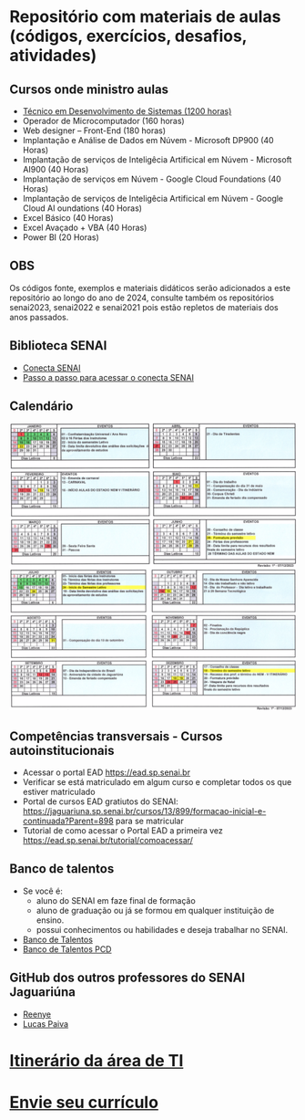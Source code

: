 # Repositório com materiais de aulas (códigos, exercícios, desafios, atividades)
## Cursos onde ministro aulas
- [Técnico em Desenvolvimento de Sistemas (1200 horas)](./ds/README.md)
- Operador de Microcomputador (160 horas)
- Web designer – Front-End (180 horas)
- Implantação e Análise de Dados em Núvem - Microsoft DP900 (40 Horas)
- Implantação de serviços de Inteligêcia Artificical em Núvem - Microsoft AI900 (40 Horas)
- Implantação de serviços em Núvem - Google Cloud Foundations (40 Horas)
- Implantação de serviços de Inteligêcia Artificical em Núvem - Google Cloud AI oundations (40 Horas)
- Excel Básico (40 Horas)
- Excel Avaçado + VBA (40 Horas)
- Power BI (20 Horas)
## OBS
Os códigos fonte, exemplos e materiais didáticos serão adicionados a este repositório ao longo do ano de 2024, consulte também os repositórios senai2023, senai2022 e senai2021 pois estão repletos de materiais dos anos passados.

## Biblioteca SENAI
- [Conecta SENAI](https://www.conectasenai.com.br/login/)
- [Passo a passo para acessar o conecta SENAI](./conecta-passo-a-passo.pdf)

## Calendário
![1 Semestre](./assets/calendario01.png)
![2 Semestre](./assets/calendario02.png)

## Competências transversais - Cursos autoinstitucionais
- Acessar o portal EAD https://ead.sp.senai.br
- Verificar se está matriculado em algum curso e completar todos os que estiver matriculado
- Portal de cursos EAD gratiutos do SENAI: https://jaguariuna.sp.senai.br/cursos/13/899/formacao-inicial-e-continuada?Parent=898 para se matricular
- Tutorial de como acessar o Portal EAD a primeira vez https://ead.sp.senai.br/tutorial/comoacessar/

## Banco de talentos
- Se você é:
    - aluno do SENAI em faze final de formação
    - aluno de graduação ou já se formou em qualquer instituição de ensino.
    - possui conhecimentos ou habilidades e deseja trabalhar no SENAI.
- [Banco de Talentos](https://sesisenaisp.jobs.recrut.ai/)
- [Banco de Talentos PCD](https://sesisenaisp.jobs.recrut.ai/job/LKJV4W)

## GitHub dos outros professores do SENAI Jaguariúna
- [Reenye](https://github.com/ReenyeLima)
- [Lucas Paiva](https://github.com/lucasPaiva00)

# [Itinerário da área de TI](https://view.genial.ly/653809a786dac80010d6f675/interactive-content-itinerario-da-area-de-tecnologia-da-informacao)
# [Envie seu currículo](https://forms.gle/LFYviKyoqLpeJRcX9)
